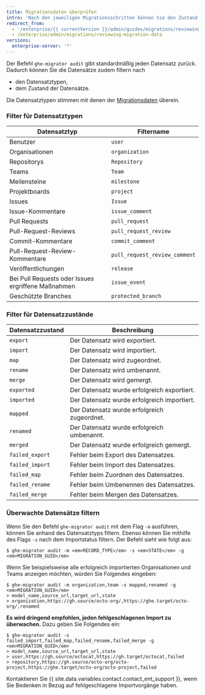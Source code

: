 ```yaml
---
title: Migrationsdaten überprüfen
intro: 'Nach den jeweiligen Migrationsschritten können Sie den Zustand der Migrationsdaten überprüfen. Sie können sicherstellen, dass die Datensätze ordnungsgemäß zugeordnet oder umbenannt werden, die neuen URLs für Datensätze nach dem Importschritt abrufen und die Datensätze auflisten, bei deren Migration Fehler auftraten.'
redirect_from:
  - '/enterprise/{{ currentVersion }}/admin/guides/migrations/reviewing-the-imported-data/'
  - /enterprise/admin/migrations/reviewing-migration-data
versions:
  enterprise-server: '*'
---
```


Der Befehl `ghe-migrator audit` gibt standardmäßig jeden Datensatz zurück. Dadurch können Sie die Datensätze zudem filtern nach

  * den Datensatztypen,
  * dem Zustand der Datensätze.

Die Datensatztypen stimmen mit denen der [Migrationsdaten](/enterprise/admin/guides/migrations/about-migrations/#migrated-data) überein.

### Filter für Datensatztypen

| Datensatztyp                                       | Filtername                    |
| -------------------------------------------------- | ----------------------------- |
| Benutzer                                           | `user`                        |
| Organisationen                                     | `organization`                |
| Repositorys                                        | `Repository`                  |
| Teams                                              | `Team`                        |
| Meilensteine                                       | `milestone`                   |
| Projektboards                                      | `project`                     |
| Issues                                             | `Issue`                       |
| Issue-Kommentare                                   | `issue_comment`               |
| Pull Requests                                      | `pull_request`                |
| Pull-Request-Reviews                               | `pull_request_review`         |
| Commit-Kommentare                                  | `commit_comment`              |
| Pull-Request-Review-Kommentare                     | `pull_request_review_comment` |
| Veröffentlichungen                                 | `release`                     |
| Bei Pull Requests oder Issues ergriffene Maßnahmen | `issue_event`                 |
| Geschützte Branches                                | `protected_branch`            |

### Filter für Datensatzzustände

| Datensatzzustand | Beschreibung                                |
| ---------------- | ------------------------------------------- |
| `export`         | Der Datensatz wird exportiert.              |
| `import`         | Der Datensatz wird importiert.              |
| `map`            | Der Datensatz wird zugeordnet.              |
| `rename`         | Der Datensatz wird umbenannt.               |
| `merge`          | Der Datensatz wird gemergt.                 |
| `exported`       | Der Datensatz wurde erfolgreich exportiert. |
| `imported`       | Der Datensatz wurde erfolgreich importiert. |
| `mapped`         | Der Datensatz wurde erfolgreich zugeordnet. |
| `renamed`        | Der Datensatz wurde erfolgreich umbenannt.  |
| `merged`         | Der Datensatz wurde erfolgreich gemergt.    |
| `failed_export`  | Fehler beim Export des Datensatzes.         |
| `failed_import`  | Fehler beim Import des Datensatzes.         |
| `failed_map`     | Fehler beim Zuordnen des Datensatzes.       |
| `failed_rename`  | Fehler beim Umbenennen des Datensatzes.     |
| `failed_merge`   | Fehler beim Mergen des Datensatzes.         |

### Überwachte Datensätze filtern

Wenn Sie den Befehl `ghe-migrator audit` mit dem Flag `-m` ausführen, können Sie anhand des Datensatztyps filtern. Ebenso können Sie mithilfe des Flags `-s` nach dem Importstatus filtern. Der Befehl sieht wie folgt aus:

```shell
$ ghe-migrator audit -m <em>RECORD_TYPE</em> -s <em>STATE</em> -g <em>MIGRATION_GUID</em>
```

Wenn Sie beispielsweise alle erfolgreich importierten Organisationen und Teams anzeigen möchten, würden Sie Folgendes eingeben:
```shell
$ ghe-migrator audit -m organization,team -s mapped,renamed -g <em>MIGRATION_GUID</em>
> model_name,source_url,target_url,state
> organization,https://gh.source/octo-org/,https://ghe.target/octo-org/,renamed
```

**Es wird dringend empfohlen, jeden fehlgeschlagenen Import zu überwachen.** Dazu geben Sie Folgendes ein:
```shell
$ ghe-migrator audit -s failed_import,failed_map,failed_rename,failed_merge -g <em>MIGRATION_GUID</em>
> model_name,source_url,target_url,state
> user,https://gh.source/octocat,https://gh.target/octocat,failed
> repository,https://gh.source/octo-org/octo-project,https://ghe.target/octo-org/octo-project,failed
```

Kontaktieren Sie {{ site.data.variables.contact.contact_ent_support }}, wenn Sie Bedenken in Bezug auf fehlgeschlagene Importvorgänge haben.
